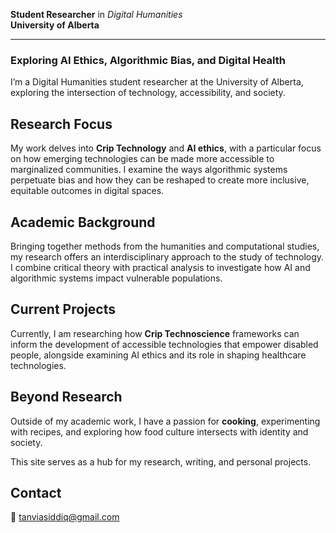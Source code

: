 
**Student Researcher** in *Digital Humanities*  
**University of Alberta**

---

### Exploring AI Ethics, Algorithmic Bias, and Digital Health  


I’m a Digital Humanities student researcher at the University of Alberta, exploring the intersection of technology, accessibility, and society.

## Research Focus

My work delves into **Crip Technology** and **AI ethics**, with a particular focus on how emerging technologies can be made more accessible to marginalized communities. I examine the ways algorithmic systems perpetuate bias and how they can be reshaped to create more inclusive, equitable outcomes in digital spaces.

## Academic Background

Bringing together methods from the humanities and computational studies, my research offers an interdisciplinary approach to the study of technology. I combine critical theory with practical analysis to investigate how AI and algorithmic systems impact vulnerable populations.

## Current Projects

Currently, I am researching how **Crip Technoscience** frameworks can inform the development of accessible technologies that empower disabled people, alongside examining AI ethics and its role in shaping healthcare technologies.

## Beyond Research

Outside of my academic work, I have a passion for **cooking**, experimenting with recipes, and exploring how food culture intersects with identity and society.

This site serves as a hub for my research, writing, and personal projects. 
## Contact

📧 [tanviasiddiq@gmail.com](mailto:tanviasiddiq@gmail.com)



